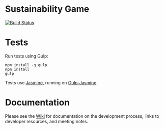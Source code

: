 Sustainability Game
===================

[![Build Status](https://travis-ci.org/gios-asu/sustainability-game.svg)](https://travis-ci.org/gios-asu/sustainability-game)

# Tests

Run tests using Gulp:

```
npm install -g gulp
npm install
gulp
```

Tests use [Jasmine](http://jasmine.github.io/), running on [Gulp-Jasmine](https://www.npmjs.com/package/gulp-jasmine).

# Documentation

Please see the [Wiki](https://github.com/gios-asu/sustainability-game/wiki) for documentation on the development process, links to developer resources, and meeting notes.
